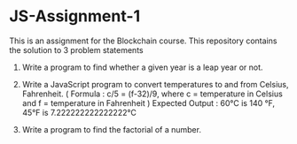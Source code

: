 # JS-Assignment-1
This is an assignment for the Blockchain course.
This repository contains the solution to 3 problem statements
1. Write a program to find whether a given year is a leap year or not.

2. Write a JavaScript program to convert temperatures to and from Celsius,
Fahrenheit.
( Formula : c/5 = (f-32)/9, where c = temperature in Celsius and f = temperature in
Fahrenheit )
Expected Output :
60°C is 140 °F, 
45°F is 7.222222222222222°C

3. Write a program to find the factorial of a number.
